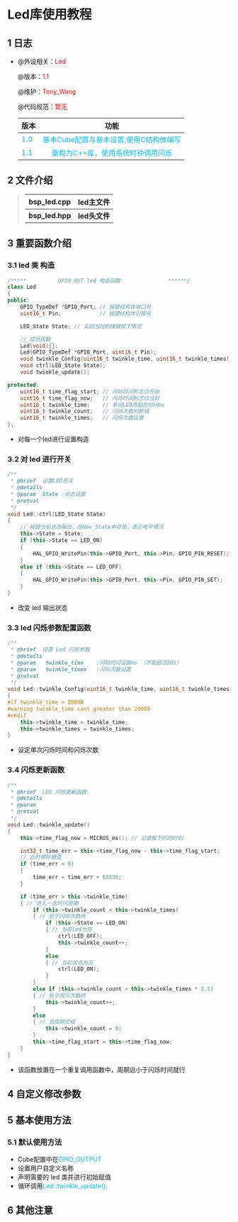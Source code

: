 # Led库使用教程

## 1 日志

 * @外设相关：<font color=Red>Led</font >

   @版本：<font color=Red>1.1</font >

   @维护：<font color=Red>Tony_Wang</font >

   @代码规范：<font color=Red>暂无</font>
   
    
   
  
   | 版本                               |                             功能                             |
   | :--------------------------------- | :----------------------------------------------------------: |
   | <font color=DeepSkyBlue>1.0</font> | <font color=DeepSkyBlue>基本Cube配置与基本设置,使用C结构体编写</font> |
   | <font color=DeepSkyBlue>1.1</font> | <font color=DeepSkyBlue>重构为C++库，使用系统时钟调用闪烁</font> |


 ## 2 文件介绍

> | bsp_led.cpp     | led主文件     |
> | --------------- | ------------- |
> | **bsp_led.hpp** | **led头文件** |

 ## 3 重要函数介绍

### 3.1 led 类 构造

```cpp
/*****			GPIO_OUT led 构造函数				******/
class Led
{
public:
	GPIO_TypeDef *GPIO_Port; // 按键结构体端口号
	uint16_t Pin;			 // 按键结构体引脚号

	LED_State State; // 实时当时的按键按下情况

	// 成员函数
	Led(void){};
	Led(GPIO_TypeDef *GPIO_Port, uint16_t Pin);
	void twinkle_Config(uint16_t twinkle_time, uint16_t twinkle_times);
	void ctrl(LED_State State);
	void twinkle_update();

protected:
	uint16_t time_flag_start; // 闪烁时间标志位开始
	uint16_t time_flag_now;	  // 闪烁时间标志位当前
	uint16_t twinkle_time;	  // 单词LED亮起的时间ms
	uint16_t twinkle_count;	  // 闪烁次数判断域
	uint16_t twinkle_times;	  // 闪烁次数设置
};
```

* 对每一个led进行设置构造

### 3.2 对 led 进行开关

```cpp
/**
 * @brief  设置LED亮灭
 * @details
 * @param  State :状态设置
 * @retval
 */
void Led::ctrl(LED_State State)
{
	// 按键当前状态输出，在Now_State中存放，表示电平情况
	this->State = State;
	if (this->State == LED_ON)
	{
		HAL_GPIO_WritePin(this->GPIO_Port, this->Pin, GPIO_PIN_RESET);
	}
	else if (this->State == LED_OFF)
	{
		HAL_GPIO_WritePin(this->GPIO_Port, this->Pin, GPIO_PIN_SET);
	}
}
```

* 改变 led 输出状态

### 3.3 led 闪烁参数配置函数

```cpp
/**
 * @brief  设置 Led 闪烁参数
 * @details
 * @param	twinkle_time	:闪烁时间设置ms （不能超过20s）
 * @param	twinkle_times	:闪烁次数设置
 * @retval
 */
void Led::twinkle_Config(uint16_t twinkle_time, uint16_t twinkle_times)
{
#if twinkle_time > 20000
#warning twinkle_time cant greater than 20000
#endif
	this->twinkle_time = twinkle_time;
	this->twinkle_times = twinkle_times;
}
```

* 设定单次闪烁时间和闪烁次数



### 3.4 闪烁更新函数

```cpp
/**
 * @brief  LED 闪烁更新函数
 * @details
 * @param
 * @retval
 */
void Led::twinkle_update()
{
	this->time_flag_now = MICROS_ms(); // 记录按下时的时刻

	int32_t time_err = this->time_flag_now - this->time_flag_start;
	// 此时移除爆值
	if (time_err < 0)
	{
		time_err = time_err + 65535;
	}

	if (time_err > this->twinkle_time)
	{ // 进入一次时间周期
		if (this->twinkle_count < this->twinkle_times)
		{ // 处于闪烁次数内
			if (this->State == LED_ON)
			{ // 当前led为亮
				ctrl(LED_OFF);
				this->twinkle_count++;
			}
			else
			{ // 当前状态为灭
				ctrl(LED_ON);
			}
		}
		else if (this->twinkle_count < this->twinkle_times * 2.5)
		{ // 处于熄灭次数内
			this->twinkle_count++;
		}
		else
		{ // 总周期完成
			this->twinkle_count = 0;
		}
		this->time_flag_start = this->time_flag_now;
	}
}		
```

* 该函数放置在一个重复调用函数中，周期远小于闪烁时间就行

 ## 4 自定义修改参数




 ## 5 基本使用方法

### 5.1 默认使用方法

* Cube配置中在<font color='DeepSkyBlue'>GPIO_OUTPUT</font>
* 设置用户自定义名称
* 声明需要的 led 类并进行初始赋值
* 循环调用<font color='DeepSkyBlue'>Led::twinkle_update();</font>




 ## 6 其他注意



 
